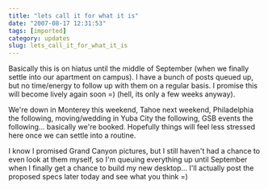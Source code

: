 ```yaml
---
title: "lets call it for what it is"
date: "2007-08-17 12:31:53"
tags: [imported]
category: updates
slug: lets_call_it_for_what_it_is
---
```


Basically this is on hiatus until the middle of September (when we finally
settle into our apartment on campus). I have a bunch of posts queued up, but no
time/energy to follow up with them on a regular basis. I promise this will
become lively again soon =) (hell, its only a few weeks anyway).

We're down in Monterey this weekend, Tahoe next weekend, Philadelphia the
following, moving/wedding in Yuba City the following, GSB events the
following... basically we're booked. Hopefully things will feel less stressed
here once we can settle into a routine.

I know I promised Grand Canyon pictures, but I still haven't had a chance to
even look at them myself, so I'm queuing everything up until September when I
finally get a chance to build my new desktop... I'll actually post the proposed
specs later today and see what you think =)
